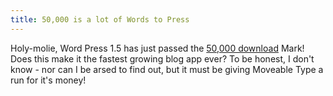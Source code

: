 ```yaml
---
title: 50,000 is a lot of Words to Press
---
```

Holy-molie, Word Press 1.5 has just passed the [50,000 download](http://wordpress.org/development/2005/03/fifty-thousand/) Mark! Does this make it the fastest growing blog app ever? To be honest, I don't know - nor can I be arsed to find out, but it must be giving Moveable Type a run for it's money!